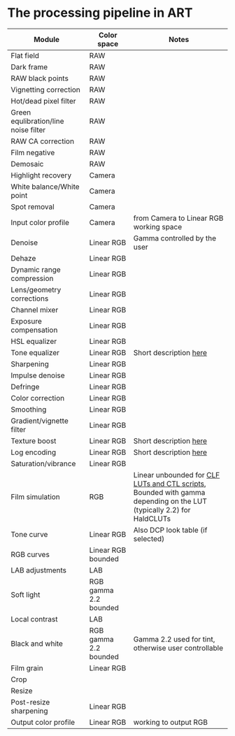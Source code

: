 # The processing pipeline in ART

  Module                               |  Color space          |   Notes
  ------------------------------------ | --------------------- | ---------------------------------------
  Flat field                           | RAW                   |
  Dark frame                           | RAW                   |
  RAW black points                     | RAW                   |
  Vignetting correction                | RAW                   |
  Hot/dead pixel filter                | RAW                   |
  Green equlibration/line noise filter | RAW                   |
  RAW CA correction                    | RAW                   |
  Film negative                        | RAW                   |
  Demosaic                             | RAW                   |
  Highlight recovery                   | Camera                |
  White balance/White point            | Camera                |
  Spot removal                         | Camera                |
  Input color profile                  | Camera                | from Camera to Linear RGB working space
  Denoise                              | Linear RGB            | Gamma controlled by the user
  Dehaze                               | Linear RGB            |
  Dynamic range compression            | Linear RGB            |
  Lens/geometry corrections            | Linear RGB            |
  Channel mixer                        | Linear RGB            |
  Exposure compensation                | Linear RGB            |
  HSL equalizer                        | Linear RGB            |
  Tone equalizer                       | Linear RGB            | Short description [here](https://discuss.pixls.us/t/ive-finally-tried-art-and-it-is-amazing/20482/14)
  Sharpening                           | Linear RGB            |
  Impulse denoise                      | Linear RGB            |
  Defringe                             | Linear RGB            |
  Color correction                     | Linear RGB            |
  Smoothing                            | Linear RGB            |
  Gradient/vignette filter             | Linear RGB            |
  Texture boost                        | Linear RGB            | Short description [here](https://discuss.pixls.us/t/ive-finally-tried-art-and-it-is-amazing/20482/14)
  Log encoding                         | Linear RGB            | Short description [here](https://discuss.pixls.us/t/ive-finally-tried-art-and-it-is-amazing/20482/14)
  Saturation/vibrance                  | Linear RGB            |
  Film simulation                      | RGB                   | Linear unbounded for [CLF LUTs and CTL scripts](Luts), Bounded with gamma depending on the LUT (typically 2.2) for HaldCLUTs
  Tone curve                           | Linear RGB            | Also DCP look table (if selected)
  RGB curves                           | Linear RGB bounded    |
  LAB adjustments                      | LAB                   |
  Soft light                           | RGB gamma 2.2 bounded |
  Local contrast                       | LAB                   |
  Black and white                      | RGB gamma 2.2 bounded | Gamma 2.2 used for tint, otherwise user controllable
  Film grain                           | Linear RGB            |
  Crop                                 |                       |
  Resize                               |                       |
  Post-resize sharpening               | Linear RGB            |
  Output color profile                 | Linear RGB            | working to output RGB
